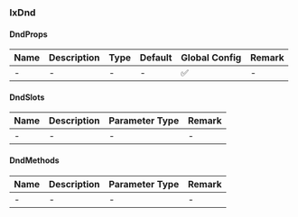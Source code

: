 ### IxDnd

#### DndProps

| Name | Description | Type | Default | Global Config | Remark |
| --- | --- | --- | --- | --- | --- |
| - | - | - | - | ✅ | - |

#### DndSlots

| Name | Description | Parameter Type | Remark |
| --- | --- | --- | --- |
| - | - | - | - |

#### DndMethods

| Name | Description | Parameter Type | Remark |
| --- | --- | --- | --- |
| - | - | - | - |
